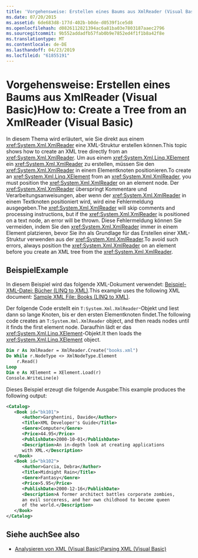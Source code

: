 ```yaml
---
title: 'Vorgehensweise: Erstellen eines Baums aus XmlReader (Visual Basic)'
ms.date: 07/20/2015
ms.assetid: 6de683d8-177d-402b-b0de-d0539f1ce5d8
ms.openlocfilehash: d0826112821394ac6a81ba03e7803187aaec2796
ms.sourcegitcommit: 9b552addadfb57fab0b9e7852ed4f1f1b8a42f8e
ms.translationtype: MT
ms.contentlocale: de-DE
ms.lasthandoff: 04/23/2019
ms.locfileid: "61855191"
---
```

# <a name="how-to-create-a-tree-from-an-xmlreader-visual-basic"></a><span data-ttu-id="0ffa4-102">Vorgehensweise: Erstellen eines Baums aus XmlReader (Visual Basic)</span><span class="sxs-lookup"><span data-stu-id="0ffa4-102">How to: Create a Tree from an XmlReader (Visual Basic)</span></span>
<span data-ttu-id="0ffa4-103">In diesem Thema wird erläutert, wie Sie direkt aus einem <xref:System.Xml.XmlReader> eine XML-Struktur erstellen können.</span><span class="sxs-lookup"><span data-stu-id="0ffa4-103">This topic shows how to create an XML tree directly from an <xref:System.Xml.XmlReader>.</span></span> <span data-ttu-id="0ffa4-104">Um aus einem <xref:System.Xml.Linq.XElement> ein <xref:System.Xml.XmlReader> zu erstellen, müssen Sie den <xref:System.Xml.XmlReader> in einem Elementknoten positionieren.</span><span class="sxs-lookup"><span data-stu-id="0ffa4-104">To create an <xref:System.Xml.Linq.XElement> from an <xref:System.Xml.XmlReader>, you must position the <xref:System.Xml.XmlReader> on an element node.</span></span> <span data-ttu-id="0ffa4-105">Der <xref:System.Xml.XmlReader> überspringt Kommentare und Verarbeitungsanweisungen, aber wenn der <xref:System.Xml.XmlReader> in einem Textknoten positioniert wird, wird eine Fehlermeldung ausgegeben.</span><span class="sxs-lookup"><span data-stu-id="0ffa4-105">The <xref:System.Xml.XmlReader> will skip comments and processing instructions, but if the <xref:System.Xml.XmlReader> is positioned on a text node, an error will be thrown.</span></span> <span data-ttu-id="0ffa4-106">Diese Fehlermeldung können Sie vermeiden, indem Sie den <xref:System.Xml.XmlReader> immer in einem Element platzieren, bevor Sie ihn als Grundlage für das Erstellen einer XML-Struktur verwenden aus der <xref:System.Xml.XmlReader>.</span><span class="sxs-lookup"><span data-stu-id="0ffa4-106">To avoid such errors, always position the <xref:System.Xml.XmlReader> on an element before you create an XML tree from the <xref:System.Xml.XmlReader>.</span></span>  
  
## <a name="example"></a><span data-ttu-id="0ffa4-107">Beispiel</span><span class="sxs-lookup"><span data-stu-id="0ffa4-107">Example</span></span>  
 <span data-ttu-id="0ffa4-108">In diesem Beispiel wird das folgende XML-Dokument verwendet: [Beispiel-XML-Datei: Bücher (LINQ to XML)](../../../../visual-basic/programming-guide/concepts/linq/sample-xml-file-books-linq-to-xml.md).</span><span class="sxs-lookup"><span data-stu-id="0ffa4-108">This example uses the following XML document: [Sample XML File: Books (LINQ to XML)](../../../../visual-basic/programming-guide/concepts/linq/sample-xml-file-books-linq-to-xml.md).</span></span>  
  
 <span data-ttu-id="0ffa4-109">Der folgende Code erstellt ein `T:System.Xml.XmlReader`-Objekt und liest dann so lange Knoten, bis er den ersten Elementknoten findet.</span><span class="sxs-lookup"><span data-stu-id="0ffa4-109">The following code creates an `T:System.Xml.XmlReader` object, and then reads nodes until it finds the first element node.</span></span> <span data-ttu-id="0ffa4-110">Daraufhin lädt er das <xref:System.Xml.Linq.XElement>-Objekt.</span><span class="sxs-lookup"><span data-stu-id="0ffa4-110">It then loads the <xref:System.Xml.Linq.XElement> object.</span></span>  
  
```vb  
Dim r As XmlReader = XmlReader.Create("books.xml")  
Do While r.NodeType <> XmlNodeType.Element  
    r.Read()  
Loop  
Dim e As XElement = XElement.Load(r)  
Console.WriteLine(e)  
```  
  
 <span data-ttu-id="0ffa4-111">Dieses Beispiel erzeugt die folgende Ausgabe:</span><span class="sxs-lookup"><span data-stu-id="0ffa4-111">This example produces the following output:</span></span>  
  
```xml  
<Catalog>  
   <Book id="bk101">  
      <Author>Garghentini, Davide</Author>  
      <Title>XML Developer's Guide</Title>  
      <Genre>Computer</Genre>  
      <Price>44.95</Price>  
      <PublishDate>2000-10-01</PublishDate>  
      <Description>An in-depth look at creating applications   
      with XML.</Description>  
   </Book>  
   <Book id="bk102">  
      <Author>Garcia, Debra</Author>  
      <Title>Midnight Rain</Title>  
      <Genre>Fantasy</Genre>  
      <Price>5.95</Price>  
      <PublishDate>2000-12-16</PublishDate>  
      <Description>A former architect battles corporate zombies,   
      an evil sorceress, and her own childhood to become queen   
      of the world.</Description>  
   </Book>  
</Catalog>  
```  
  
## <a name="see-also"></a><span data-ttu-id="0ffa4-112">Siehe auch</span><span class="sxs-lookup"><span data-stu-id="0ffa4-112">See also</span></span>

- [<span data-ttu-id="0ffa4-113">Analysieren von XML (Visual Basic)</span><span class="sxs-lookup"><span data-stu-id="0ffa4-113">Parsing XML (Visual Basic)</span></span>](../../../../visual-basic/programming-guide/concepts/linq/parsing-xml.md)
